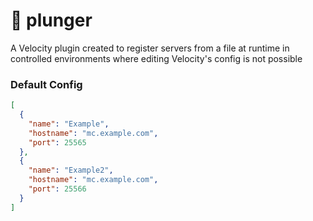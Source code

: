 # 🚽 plunger
A Velocity plugin created to register servers from a file at runtime in controlled environments where editing Velocity's config is not possible

### Default Config
```json
[
  {
    "name": "Example",
    "hostname": "mc.example.com",
    "port": 25565
  },
  {
    "name": "Example2",
    "hostname": "mc.example.com",
    "port": 25566
  }
]
```